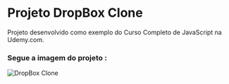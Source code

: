 # Projeto DropBox Clone


Projeto desenvolvido como exemplo do Curso Completo de JavaScript na Udemy.com.

### Segue a imagem do projeto : 
![DropBox Clone](https://firebasestorage.googleapis.com/v0/b/hcode-com-br.appspot.com/o/DropBoxClone.jpg?alt=media&token=d59cad0c-440d-4516-88f2-da904b9bb443)
